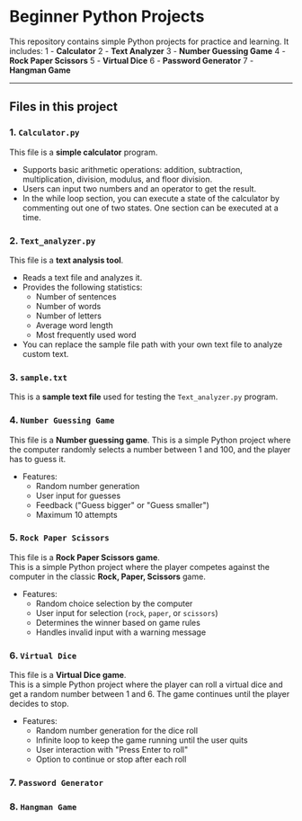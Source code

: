 # Beginner Python Projects

This repository contains simple Python projects for practice and learning. It includes:
1 - **Calculator**
2 - **Text Analyzer**
3 - **Number Guessing Game**
4 - **Rock Paper Scissors**
5 - **Virtual Dice**
6 - **Password Generator**
7 - **Hangman Game**

---

## Files in this project

### 1. `Calculator.py`
This file is a **simple calculator** program.  
- Supports basic arithmetic operations: addition, subtraction, multiplication, division, modulus, and floor division.  
- Users can input two numbers and an operator to get the result.
- In the while loop section, you can execute a state of the calculator by commenting out one of two states. One section can be executed at a time.

### 2. `Text_analyzer.py`
This file is a **text analysis tool**.  
- Reads a text file and analyzes it.  
- Provides the following statistics:
  - Number of sentences  
  - Number of words  
  - Number of letters  
  - Average word length  
  - Most frequently used word  
- You can replace the sample file path with your own text file to analyze custom text.

### 3. `sample.txt`
This is a **sample text file** used for testing the `Text_analyzer.py` program.



### 4.  `Number Guessing Game`
This file is a **Number guessing game**. 
This is a simple Python project where the computer randomly selects a number between 1 and 100, and the player has to guess it.
- Features:
  - Random number generation  
  - User input for guesses  
  - Feedback ("Guess bigger" or "Guess smaller")  
  - Maximum 10 attempts  

### 5. `Rock Paper Scissors`
This file is a **Rock Paper Scissors game**.  
This is a simple Python project where the player competes against the computer in the classic **Rock, Paper, Scissors** game.
- Features:  
  - Random choice selection by the computer  
  - User input for selection (`rock`, `paper`, or `scissors`)  
  - Determines the winner based on game rules  
  - Handles invalid input with a warning message
  
### 6. `Virtual Dice`
This file is a **Virtual Dice game**.  
This is a simple Python project where the player can roll a virtual dice and get a random number between 1 and 6. The game continues until the player decides to stop.
- Features:  
  - Random number generation for the dice roll  
  - Infinite loop to keep the game running until the user quits  
  - User interaction with "Press Enter to roll"  
  - Option to continue or stop after each roll  

### 7. `Password Generator`

### 8. `Hangman Game`
